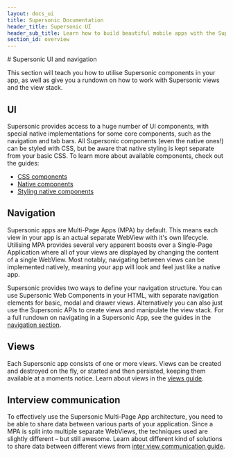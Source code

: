 ```yaml
---
layout: docs_ui
title: Supersonic Documentation
header_title: Supersonic UI
header_sub_title: Learn how to build beautiful mobile apps with the Supersonic UI framework.
section_id: overview
---
```


<section class="docs-section" id="overview">
# Supersonic UI and navigation

This section will teach you how to utilise Supersonic components in your app, as well as give you a rundown on how to work with Supersonic views and the view stack.

## UI

Supersonic provides access to a huge number of UI components, with special native implementations for some core components, such as the navigation and tab bars. All Supersonic components (even the native ones!) can be styled with CSS, but be aware that native styling is kept separate from your basic CSS. To learn more about available components, check out the guides:

  - [CSS components][css-components]
  - [Native components][native-components]
  - [Styling native components][styling-native-components]


## Navigation

Supersonic apps are Multi-Page Apps (MPA) by default. This means each view in your app is an actual separate WebView with it's own lifecycle. Utilising MPA provides several very apparent boosts over a Single-Page Application where all of your views are displayed by changing the content of a single WebView. Most notably, navigating between views can be implemented natively, meaning your app will look and feel just like a native app.

Supersonic provides two ways to define your navigation structure. You can use Supersonic Web Components in your HTML, with separate navigation elements for basic, modal and drawer views. Alternatively you can also just use the Supersonic APIs to create views and manipulate the view stack. For a full rundown on navigating in a Supersonic App, see the guides in the [navigation section][navigation].

## Views

Each Supersonic app consists of one or more views. Views can be created and destroyed on the fly, or started and then persisted, keeping them available at a moments notice. Learn about views in the [views guide][views].

## Interview communication

To effectively use the Supersonic Multi-Page App architecture, you need to be able to share data between various parts of your application. Since a MPA is split into multiple separate WebViews, the techniques used are slightly different – but still awesome.
 Learn about different kind of solutions to share data between different views from [inter view communication guide][communication].

</section>

[navigation]: /ui-and-navigation/navigation
[css-components]: /ui-and-navigation/components
[native-components]: /ui-and-navigation/native-components
[styling-native-components]: /ui-and-navigation/styling-native-components
[views]: /ui-and-navigation/views
[communication]: /ui-and-navigation/communication




